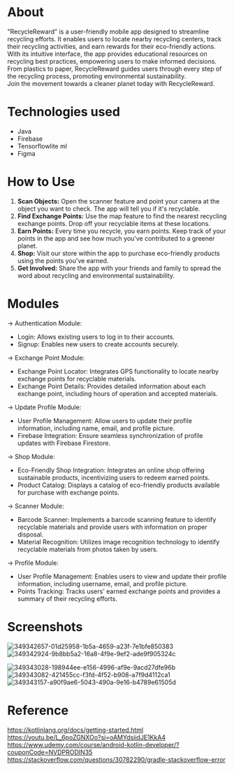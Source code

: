 # About 
"RecycleReward" is a user-friendly mobile app designed to streamline recycling efforts. It enables users to locate nearby recycling centers, track their recycling activities, and earn rewards for their eco-friendly actions. With its intuitive interface, the app provides educational resources on recycling best practices, empowering users to make informed decisions. From plastics to paper, RecycleReward guides users through every step of the recycling process, promoting environmental sustainability.   
Join the movement towards a cleaner planet today with RecycleReward.

# Technologies used

* Java
* Firebase
* Tensorflowlite ml
* Figma

# How to Use

1. **Scan Objects:** Open the scanner feature and point your camera at the object you want to check. The app will tell you if it's recyclable.
2. **Find Exchange Points:** Use the map feature to find the nearest recycling exchange points. Drop off your recyclable items at these locations.
3. **Earn Points:** Every time you recycle, you earn points. Keep track of your points in the app and see how much you've contributed to a greener planet.
4. **Shop:** Visit our store within the app to purchase eco-friendly products using the points you've earned.
5. **Get Involved:** Share the app with your friends and family to spread the word about recycling and environmental sustainability.

# Modules

-> Authentication Module:

*	Login: Allows existing users to log in to their accounts.
*	Signup: Enables new users to create accounts securely.

->	Exchange Point Module:

*	Exchange Point Locator: Integrates GPS functionality to locate nearby exchange points for recyclable materials. 
*	Exchange Point Details: Provides detailed information about each exchange point, including hours of operation and accepted materials.

->	Update Profile Module:

*	User Profile Management: Allow users to update their profile information, including name, email, and profile picture.
*	Firebase Integration: Ensure seamless synchronization of profile updates with Firebase Firestore.

-> Shop Module:

*	Eco-Friendly Shop Integration: Integrates an online shop offering sustainable products, incentivizing users to redeem earned points. 
*	Product Catalog: Displays a catalog of eco-friendly products available for purchase with exchange points.

-> Scanner Module:

*	Barcode Scanner: Implements a barcode scanning feature to identify recyclable materials and provide users with information on proper disposal.
*	Material Recognition: Utilizes image recognition technology to identify recyclable materials from photos taken by users.

-> Profile Module:

*	User Profile Management: Enables users to view and update their profile information, including username, email, and profile picture. 
*	Points Tracking: Tracks users' earned exchange points and provides a summary of their recycling efforts.
  
# Screenshots

![349342657-01d25958-1b5a-4659-a23f-7e1bfe850383](https://github.com/user-attachments/assets/f6392cdd-14f1-42cc-b118-e107001b91fd) &nbsp; &nbsp; &nbsp; &nbsp; &nbsp;  &nbsp;![349342924-9b8bb5a2-16a8-4f9e-9ef2-ade9f905324c](https://github.com/user-attachments/assets/a3bdb4fb-b880-4af7-a56c-3a2032c3ba9c)

![349343028-198944ee-e156-4996-af9e-9acd27dfe96b](https://github.com/user-attachments/assets/88d6ee0e-c3a5-4b5c-a2c0-8f87b84b4783)  &nbsp; &nbsp; &nbsp; &nbsp; &nbsp; ![349343082-421455cc-f3fd-4f52-b908-a7f9d4112ca1](https://github.com/user-attachments/assets/bb35261c-689f-4715-8fe3-621034aa12ab)&nbsp; &nbsp; &nbsp; &nbsp; &nbsp;
![349343157-a90f9ae6-5043-490a-9e16-b4789e61505d](https://github.com/user-attachments/assets/f1623c4f-e381-480b-a5f4-38c045f87edf)

# Reference

https://kotlinlang.org/docs/getting-started.html   
https://youtu.be/L_6poZGNXOo?si=oAMYdsiidJE1KkA4  
https://www.udemy.com/course/android-kotlin-developer/?couponCode=NVDPRODIN35  
https://stackoverflow.com/questions/30782290/gradle-stackoverflow-error
